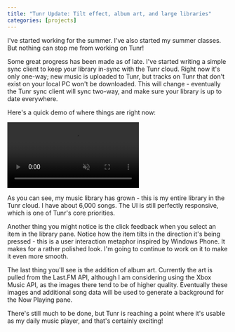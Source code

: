 ```yaml
---
title: "Tunr Update: Tilt effect, album art, and large libraries"
categories: [projects]
---
```

I've started working for the summer. I've also started my summer classes. But nothing can stop me from working on Tunr!

Some great progress has been made as of late. I've started writing a simple sync client to keep your library in-sync with the Tunr cloud. Right now it's only one-way; new music is uploaded to Tunr, but tracks on Tunr that don't exist on your local PC won't be downloaded. This will change - eventually the Tunr sync client will sync two-way, and make sure your library is up to date everywhere.

Here's a quick demo of where things are right now:

<video src="/assets/images/2014-06-01-tunr-album-art.mp4" muted autoplay controls loop></video>

As you can see, my music library has grown - this is my entire library in the Tunr cloud. I have about 6,000 songs. The UI is still perfectly responsive, which is one of Tunr's core priorities.

Another thing you might notice is the click feedback when you select an item in the library pane. Notice how the item tilts in the direction it's being pressed - this is a user interaction metaphor inspired by Windows Phone. It makes for a rather polished look. I'm going to continue to work on it to make it even more smooth.

The last thing you'll see is the addition of album art. Currently the art is pulled from the Last.FM API, although I am considering using the Xbox Music API, as the images there tend to be of higher quality. Eventually these images and additional song data will be used to generate a background for the Now Playing pane.

There's still much to be done, but Tunr is reaching a point where it's usable as my daily music player, and that's certainly exciting!